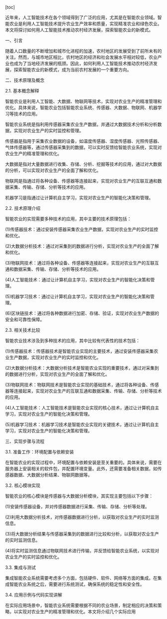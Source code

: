 
[toc]                    
                
                
近年来，人工智能技术在各个领域得到了广泛的应用，尤其是在智能农业领域。智能农业是利用人工智能技术提升农业生产效率和质量，实现精准农业和绿色农业。本文将探讨如何用人工智能技术推动农村经济发展，探索智能农业的新模式。

一、引言

随着人口数量的不断增加和城市化进程的加速，农村地区的发展受到了前所未有的关注。然而，与城市地区相比，农村地区的经济和社会发展水平相对较低，农业产业也成为了当地经济发展的瓶颈。因此，如何利用人工智能技术推动农村经济发展，探索智能农业的新模式，成为当前农村发展的一个重要方向。

二、技术原理及概念

2.1. 基本概念解释

智能农业是利用人工智能、大数据、物联网等技术，实现对农业生产的精准管理和优化。具体来说，智能农业包括智能农业系统、传感器、大数据、物联网、机器学习等技术的应用。

智能农业系统是指利用传感器采集农业生产数据，并通过大数据技术分析和分析数据，实现对农业生产的实时监控和管理。

传感器是指用于采集农业数据的设备，如温度传感器、湿度传感器、光照传感器、气体传感器等，通过传感器采集到的数据，可以实时反馈给智能农业系统，实现对农业生产的精准管理和优化。

大数据是指对大量数据进行收集、存储、分析、挖掘等技术的应用，通过对大数据的分析，可以实现对农业生产的全面了解和优化。

物联网是指通过将各种设备、传感器等连接起来，实现对农业生产的互联互通和数据采集、传输、存储、分析等技术的应用。

机器学习是指通过让计算机自主学习，实现对农业生产的智能化决策和管理。

2.2. 技术原理介绍

智能农业的实现需要多种技术的应用，其中主要的技术原理包括：

(1)传感器技术：通过安装传感器采集农业生产数据，实现对农业生产的实时监控和优化。

(2)大数据分析技术：通过对采集到的数据进行分析，实现对农业生产的全面了解和优化。

(3)物联网技术：通过将各种设备、传感器等连接起来，实现对农业生产的互联互通和数据采集、传输、存储、分析等技术的应用。

(4)人工智能技术：通过让计算机自主学习，实现对农业生产的智能化决策和管理。

(5)机器学习技术：通过让计算机自主学习，实现对农业生产的智能化决策和管理。

(6)区块链技术：通过将各种数据进行加密、存储、验证，实现对农业生产数据的安全和可靠性保障。

2.3. 相关技术比较

智能农业技术涉及到多种技术的应用，其中比较有代表性的技术包括：

(1)传感器技术：传感器技术是智能农业实现的主要技术，通过安装传感器采集农业生产数据，实现对农业生产的实时监控和优化。

(2)大数据分析技术：大数据分析技术是智能农业实现的重要技术，通过对采集到的数据进行分析，实现对农业生产的全面了解和优化。

(3)物联网技术：物联网技术是智能农业实现的基础技术，通过将各种设备、传感器等连接起来，实现对农业生产的互联互通和数据采集、传输、存储、分析等技术的应用。

(4)人工智能技术：人工智能技术是智能农业实现的核心技术，通过让计算机自主学习，实现对农业生产的智能化决策和管理。

(5)机器学习技术：机器学习技术是智能农业实现的关键技术，通过让计算机自主学习，实现对农业生产的智能化决策和管理。

三、实现步骤与流程

3.1. 准备工作：环境配置与依赖安装

在智能农业的实现过程中，环境配置与依赖安装是至关重要的。具体来说，需要在服务器上安装相关的软件包，并配置环境变量。此外，还需要准备相关数据，如传感器数据、大数据分析结果、物联网数据等。

3.2. 核心模块实现

智能农业的核心模块是传感器与大数据分析模块，其实现主要包括以下步骤：

(1)安装传感器设备，并对传感器数据进行采集、传输、存储、分析等处理。

(2)利用大数据分析技术，对传感器数据进行分析，以获取对农业生产的实时监测信息。

(3)将大数据分析结果与传感器采集到的数据进行比较和分析，以获取对农业生产的实时监测信息。

(4)将实时监测信息通过物联网技术进行传输，并反馈给智能农业系统，以实现对农业生产的实时监控和优化。

3.3. 集成与测试

集成智能农业系统需要考虑多个方面，包括硬件、软件、网络等方面的集成。在集成智能农业系统之后，需要进行系统测试，确保系统的稳定性和安全性。

3.4. 应用示例与代码实现讲解

在实际应用场景中，智能农业系统需要根据不同的农业场景，制定相应的决策和策略，以实现对农业生产的精准管理和优化。本文将介绍几个实际应用

